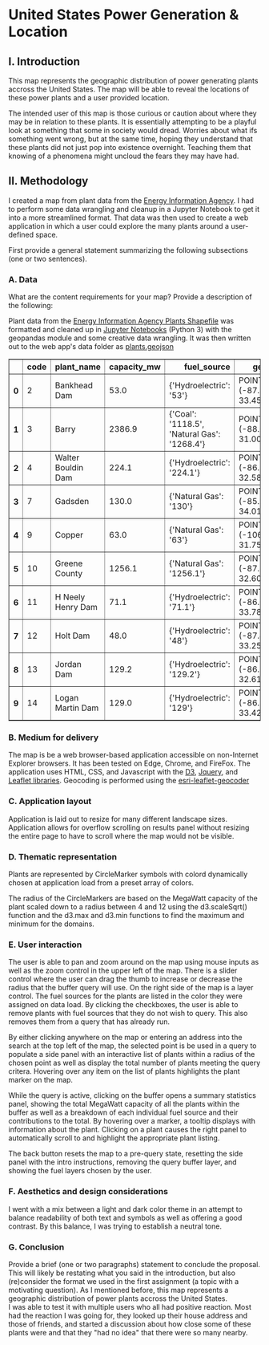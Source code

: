 # United States Power Generation &amp; Location

## I. Introduction

This map represents the geographic distribution of power generating plants accross the United States.  The map will be able to reveal the locations of these power plants and a user provided location.  

The intended user of this map is those curious or caution about where they may be in relation to these plants.  It is essentially attempting to be a playful look at something that some in society would dread.  Worries about what ifs something went wrong, but at the same time, hoping they understand that these plants did not just pop into existence overnight.  Teaching them that knowing of a phenomena might uncloud the fears they may have had.

## II. Methodology
I created a map from plant data from the [Energy Information Agency](http://www.eia.gov/electricity/data/eia923/).  I had to perform some data wrangling and cleanup in a Jupyter Notebook to get it into a more streamlined format.  That data was then used to create a web application in which a user could explore the many plants around a user-defined space.

First provide a general statement summarizing the following subsections (one or two sentences).

### A. Data
What are the content requirements for your map? Provide a description of the following:

Plant data from the [Energy Information Agency Plants Shapefile](https://www.eia.gov/maps/map_data/PowerPlants_US_EIA.zip) was formatted and cleaned up in [Jupyter Notebooks](https://github.com/dwaggenspack/SUSPECT-Power/blob/master/notebooks/PowerPlants.ipynb) (Python 3) with the geopandas module and some creative data wrangling.  It was then written out to the web app's data folder as [plants.geojson](https://github.com/dwaggenspack/SUSPECT-Power/blob/master/data/plants.geojson)

<table border="1" class="dataframe">
  <thead>
    <tr style="text-align: right;">
      <th></th>
      <th>code</th>
      <th>plant_name</th>
      <th>capacity_mw</th>
      <th>fuel_source</th>
      <th>geometry</th>
    </tr>
  </thead>
  <tbody>
    <tr>
      <th>0</th>
      <td>2</td>
      <td>Bankhead Dam</td>
      <td>53.0</td>
      <td>{'Hydroelectric': '53'}</td>
      <td>POINT (-87.35682 33.45867)</td>
    </tr>
    <tr>
      <th>1</th>
      <td>3</td>
      <td>Barry</td>
      <td>2386.9</td>
      <td>{'Coal': '1118.5', 'Natural Gas': '1268.4'}</td>
      <td>POINT (-88.01030 31.00690)</td>
    </tr>
    <tr>
      <th>2</th>
      <td>4</td>
      <td>Walter Bouldin Dam</td>
      <td>224.1</td>
      <td>{'Hydroelectric': '224.1'}</td>
      <td>POINT (-86.28306 32.58389)</td>
    </tr>
    <tr>
      <th>3</th>
      <td>7</td>
      <td>Gadsden</td>
      <td>130.0</td>
      <td>{'Natural Gas': '130'}</td>
      <td>POINT (-85.97080 34.01280)</td>
    </tr>
    <tr>
      <th>4</th>
      <td>9</td>
      <td>Copper</td>
      <td>63.0</td>
      <td>{'Natural Gas': '63'}</td>
      <td>POINT (-106.37500 31.75690)</td>
    </tr>
    <tr>
      <th>5</th>
      <td>10</td>
      <td>Greene County</td>
      <td>1256.1</td>
      <td>{'Natural Gas': '1256.1'}</td>
      <td>POINT (-87.78110 32.60170)</td>
    </tr>
    <tr>
      <th>6</th>
      <td>11</td>
      <td>H Neely Henry Dam</td>
      <td>71.1</td>
      <td>{'Hydroelectric': '71.1'}</td>
      <td>POINT (-86.05240 33.78450)</td>
    </tr>
    <tr>
      <th>7</th>
      <td>12</td>
      <td>Holt Dam</td>
      <td>48.0</td>
      <td>{'Hydroelectric': '48'}</td>
      <td>POINT (-87.44950 33.25530)</td>
    </tr>
    <tr>
      <th>8</th>
      <td>13</td>
      <td>Jordan Dam</td>
      <td>129.2</td>
      <td>{'Hydroelectric': '129.2'}</td>
      <td>POINT (-86.25480 32.61890)</td>
    </tr>
    <tr>
      <th>9</th>
      <td>14</td>
      <td>Logan Martin Dam</td>
      <td>129.0</td>
      <td>{'Hydroelectric': '129'}</td>
      <td>POINT (-86.33755 33.42588)</td>
    </tr>
  </tbody>
</table>
</div></div></div></div><div class="btn btn-default output_collapsed" title="click to expand output" style="display: none;">. . .</div></div></div>

### B. Medium for delivery
The map is be a web browser-based application accessible on non-Internet Explorer browsers.  It has been tested on Edge, Chrome, and FireFox. The application uses HTML, CSS, and Javascript with the [D3](https://d3js.org/), [Jquery](https://jquery.com/), and [Leaflet libraries](https://leafletjs.com/).  Geocoding is performed using the [esri-leaflet-geocoder](https://github.com/Esri/esri-leaflet-geocoder)


### C. Application layout
Application is laid out to resize for many different landscape sizes.  Application allows for overflow scrolling on results panel without resizing the entire page to have to scroll where the map would not be visible.

### D. Thematic representation
Plants are represented by CircleMarker symbols with colord dynamically chosen at application load from a preset array of colors.

The radius of the CircleMarkers are based on the MegaWatt capacity of the plant scaled down to a radius between 4 and 12 using the d3.scaleSqrt() function and the d3.max and d3.min functions to find the maximum and minimum for the domains.


### E. User interaction
The user is able to pan and zoom around on the map using mouse inputs as well as the zoom control in the upper left of the map.  There is a slider control where the user can drag the thumb to increase or decrease the radius that the buffer query will use.  On the right side of the map is a layer control.  The fuel sources for the plants are listed in the color they were assigned on data load.  By clicking the checkboxes, the user is able to remove plants with fuel sources that they do not wish to query.  This also removes them from a query that has already run.  

By either clicking anywhere on the map or entering an address into the search at the top left of the map, the selected point is be used in a query to populate a side panel with an interactive list of plants within a radius of the chosen point as well as display the total number of plants meeting the query critera.  Hovering over any item on the list of plants highlights the plant marker on the map.  

While the query is active, clicking on the buffer opens a summary statistics panel, showing the total MegaWatt capacity of all the plants within the buffer as well as a breakdown of each individual fuel source and their contributions to the total.
By hovering over a marker, a tooltip displays with information about the plant.  Clicking on a plant causes the right panel to automatically scroll to and highlight the appropriate plant listing.

The back button resets the map to a pre-query state, resetting the side panel with the intro instructions, removing the query buffer layer, and showing the fuel layers chosen by the user.

### F. Aesthetics and design considerations
I went with a mix between a light and dark color theme in an attempt to balance readability of both text and symbols as well as offering a good contrast.  By this balance, I was trying to establish a neutral tone.

### G. Conclusion
Provide a brief (one or two paragraphs) statement to conclude the proposal. This will likely be restating what you said in the introduction, but also (re)consider the format we used in the first assignment (a topic with a motivating question).
As I mentioned before, this map represents a geographic distribution of power plants accross the United States.  
I was able to test it with multiple users who all had positive reaction.  Most had the reaction I was going for, they looked up their house address and those of friends, and started a discussion about how close some of these plants were and that they "had no idea" that there were so many nearby.